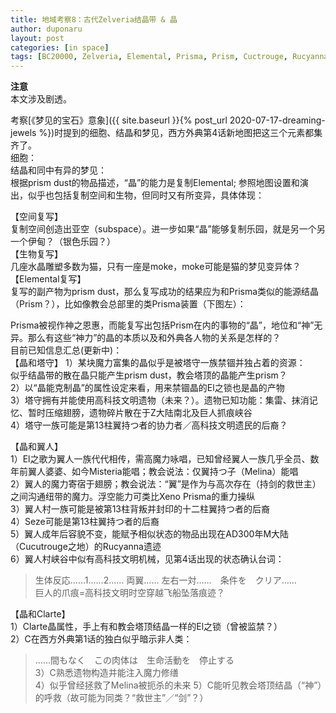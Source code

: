 ```yaml
---
title: 地域考察8：古代Zelveria结晶带 & 晶 
author: duponaru
layout: post
categories: [in space]
tags: [BC20000, Zelveria, Elemental, Prisma, Prism, Cuctrouge, Rucyanna-Ruins, Clarte, Melina, AD300, twelve, wing, technology]
---
```


**注意**  
本文涉及剧透。  



考察[《梦见的宝石》意象]({{ site.baseurl }}{% post_url 2020-07-17-dreaming-jewels %})时提到的细胞、结晶和梦见，西方外典第4话新地图把这三个元素都集齐了。    
细胞：  
<span class="image centered"><img src="{{ '/assets/post_img/2020-07-17/cell.png' | relative_url }}" alt="" /></span>  
结晶和同中有异的梦见：  
<span class="image centered"><img src="{{ '/assets/post_img/2020-07-17/dream.png' | relative_url }}" alt="" /></span>  
根据prism dust的物品描述，“晶”的能力是复制Elemental; 参照地图设置和演出，似乎也包括复制空间和生物，但同时又有所变异，具体体现：  

【空间复写】  
复制空间创造出亚空（subspace）。进一步如果“晶”能够复制乐园，就是另一个另一个伊甸？（银色乐园？）  
【生物复写】  
几座水晶雕塑多数为猫，只有一座是moke，moke可能是猫的梦见变异体？  
【Elemental复写】  
复写的副产物为prism dust，那么复写成功的结果应为和Prisma类似的能源结晶（Prism？），比如像教会总部里的类Prisma装置（下图左）：  
<span class="image centered"><img src="{{ '/assets/post_img/2020-04-12/tech.jpg' | relative_url }}" alt="" /></span>   
  

Prisma被视作神之恩惠，而能复写出包括Prism在内的事物的“晶”，地位和“神”无异。那么有这些“神力”的晶的本质以及和外典各人物的关系是怎样的？  
目前已知信息汇总(更新中)：    
【晶和塔守】
1）某块魔力富集的晶似乎是被塔守一族禁锢并独占着的资源： 
<span class="image centered"><img src="{{ '/assets/post_img/2020-07-17/kami.png' | relative_url }}" alt="" /></span>  
似乎结晶带的散在晶只能产生prism dust，教会塔顶的晶能产生prism？  
2）以“晶能克制晶”的属性设定来看，用来禁锢晶的El之锁也是晶的产物  
3）塔守拥有并能使用高科技文明遗物（未来？）。遗物已知功能：集雷、抹消记忆、暂时压缩翅膀，遗物碎片散在于Z大陆南北及巨人抓痕峡谷  
4）塔守一族可能是第13柱翼持つ者的协力者／高科技文明遗民的后裔？    

【晶和翼人】  
1）El之歌为翼人一族代代相传，需高魔力咏唱，已知曾经翼人一族几乎全员、数年前翼人婆婆、如今Misteria能唱；教会说法：仅翼持つ子（Melina）能唱  
2）翼人的魔力寄宿于翅膀；教会说法：“翼”是作为与高次存在（持剑的救世主）之间沟通纽带的魔力。浮空能力可类比Xeno Prisma的重力操纵        
3）翼人村一族可能是被第13柱背叛并封印的十二柱翼持つ者的后裔  
4）Seze可能是第13柱翼持つ者的后裔   
5）翼人成年后容貌不变，能赋予相似状态的物品出现在AD300年M大陆（Cucutrouge之地）的Rucyanna遗迹   
6）翼人村峡谷中似有高科技文明机械，见第4话出现的状态确认台词：  
> 生体反応……1……2…… 両翼…… 左右一対……　条件を　クリア……   
巨人的爪痕=高科技文明时空穿越飞船坠落痕迹？  

【晶和Clarte】  
1）Clarte晶属性，手上有和教会塔顶结晶一样的El之锁（曾被监禁？）  
2）C在西方外典第1话的独白似乎暗示非人类：  
 > ……間もなく　この肉体は　生命活動を　停止する  
3）C熟悉遗物构造并能注入魔力修缮  
4）似乎曾经拯救了Melina被扼杀的未来
5）C能听见教会塔顶结晶（“神”）的呼救（故可能为同类？“救世主”／“剑”？）      





